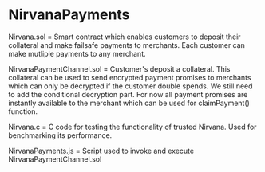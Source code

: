 # NirvanaPayments

Nirvana.sol = Smart contract which enables customers to deposit their collateral and make failsafe payments to merchants. Each customer can make mutliple payments to any merchant. 

NirvanaPaymentChannel.sol = Customer's deposit a collateral. This collateral can be used to send encrypted payment promises to merchants which can only be decrypted if the customer double spends. We still need to add the conditional decryption part. For now all payment promises are instantly available to the merchant which can be used for claimPayment() function. 

Nirvana.c = C code for testing the functionality of trusted Nirvana. Used for benchmarking its performance. 

NirvanaPayments.js = Script used to invoke and execute NirvanaPaymentChannel.sol
